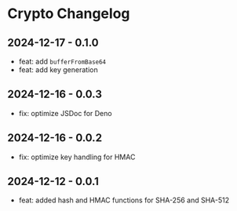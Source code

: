 # Crypto Changelog

## 2024-12-17 - 0.1.0

- feat: add `bufferFromBase64`
- feat: add key generation

## 2024-12-16 - 0.0.3

- fix: optimize JSDoc for Deno

## 2024-12-16 - 0.0.2

- fix: optimize key handling for HMAC

## 2024-12-12 - 0.0.1

- feat: added hash and HMAC functions for SHA-256 and SHA-512

